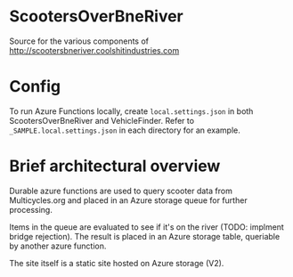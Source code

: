 # ScootersOverBneRiver
Source for the various components of http://scootersbneriver.coolshitindustries.com

# Config
To run Azure Functions locally, create `local.settings.json` in both ScootersOverBneRiver and VehicleFinder. Refer to `_SAMPLE.local.settings.json` in each directory for an example.

# Brief architectural overview
Durable azure functions are used to query scooter data from Multicycles.org and placed in an Azure storage queue for further processing.

Items in the queue are evaluated to see if it's on the river (TODO: implment bridge rejection). The result is placed in an Azure storage table, queriable by another azure function.

The site itself is a static site hosted on Azure storage (V2).